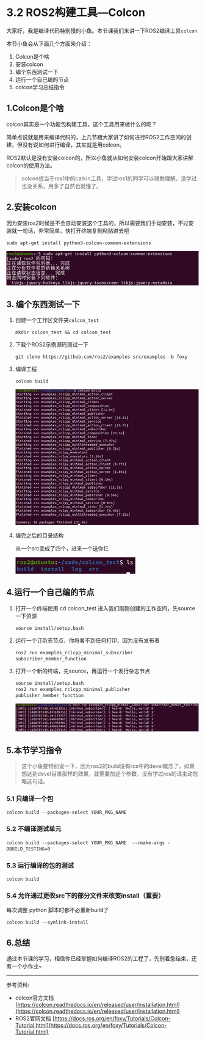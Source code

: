 # 3.2 ROS2构建工具—Colcon

大家好，我是编译代码特别慢的小鱼。本节课我们来讲一下ROS2编译工具`colcon`

本节小鱼会从下面几个方面来介绍：

1. Colcon是个啥
2. 安装colcon
3.  编个东西测试一下
4. 运行一个自己编的节点
5. colcon学习总结指令



## 1.Colcon是个啥

colcon其实是一个功能包构建工具，这个工具用来做什么的呢？

简单点说就是用来编译代码的，上几节跟大家讲了如何进行ROS2工作空间的创建，但没有说如何进行编译，其实就是用colcon。

ROS2默认是没有安装colcon的，所以小鱼就从如何安装colcon开始跟大家讲解colcon的使用方法。

> colcon想当于ros1中的catkin工具，学过ros1的同学可以辅助理解。没学过也没关系，用多了自然也就懂了。

## 2.安装colcon

因为安装ros2时候是不会自动安装这个工具的，所以需要我们手动安装，不过安装就一句话，非常简单，快打开终端复制粘贴进去吧

```
sudo apt-get install python3-colcon-common-extensions
```

![image-20210720210108894](3.3ROS2的编译器Colcon/imgs/image-20210720210108894.png)

## 3. 编个东西测试一下

1. 创建一个工作区文件夹`colcon_test`

   ```
   mkdir colcon_test && cd colcon_test
   ```

   

2. 下载个ROS2示例源码测试一下

   ```
   git clone https://github.com/ros2/examples src/examples -b foxy
   ```

3. 编译工程

   ```
   colcon build
   ```

   ![image-20210720211422653](3.3ROS2的编译器Colcon/imgs/image-20210720211422653.png)

4. 编完之后的目录结构

   从一个src变成了四个，进来一个送你仨

   ![image-20210720211503413](3.3ROS2的编译器Colcon/imgs/image-20210720211503413.png)



## 4.运行一个自己编的节点

1. 打开一个终端使用 cd colcon_test 进入我们刚刚创建的工作空间，先source 一下资源

   ```
   source install/setup.bash
   ```

2. 运行一个订杂志节点，你将看不到任何打印，因为没有发布者

    ```
    ros2 run examples_rclcpp_minimal_subscriber subscriber_member_function
    ```
    
3. 打开一个新的终端，先source，再运行一个发行杂志节点

    ```
    source install/setup.bash
    ros2 run examples_rclcpp_minimal_publisher publisher_member_function
    ```

    ![image-20210720211959001](3.3ROS2的编译器Colcon/imgs/image-20210720211959001.png)



## 5.本节学习指令

> 这个小鱼要特别说一下，因为ros2的build没有ros中的devel概念了，如果想达到devel目录那样的效果，就需要加这个参数。没有学过ros的请主动忽略这句话。

### 5.1 只编译一个包

```
colcon build --packages-select YOUR_PKG_NAME 
```

### 5.2 不编译测试单元

```
colcon build --packages-select YOUR_PKG_NAME  --cmake-args -DBUILD_TESTING=0
```

### 5.3 运行编译的包的测试

```
colcon build
```

### 5.4 允许通过更改src下的部分文件来改变install（重要）

每次调整 python 脚本时都不必重新build了

```
colcon build --symlink-install
```



## 6.总结

通过本节课的学习，相信你已经掌握如何编译ROS2的工程了，先别着急结束，还有一个小作业~



-----

参考资料:

- colcon官方文档 [https://colcon.readthedocs.io/en/released/user/installation.html](https://colcon.readthedocs.io/en/released/user/installation.html)
- ROS2官网文档 [https://docs.ros.org/en/foxy/Tutorials/Colcon-Tutorial.html](https://docs.ros.org/en/foxy/Tutorials/Colcon-Tutorial.html)

